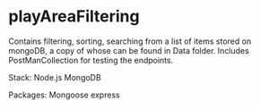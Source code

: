 # playAreaFiltering

Contains filtering, sorting, searching from a list of items stored on mongoDB, a copy of whose can be found in Data folder.
Includes PostManCollection for testing the endpoints.

Stack: 
Node.js
MongoDB


Packages:
Mongoose
express
